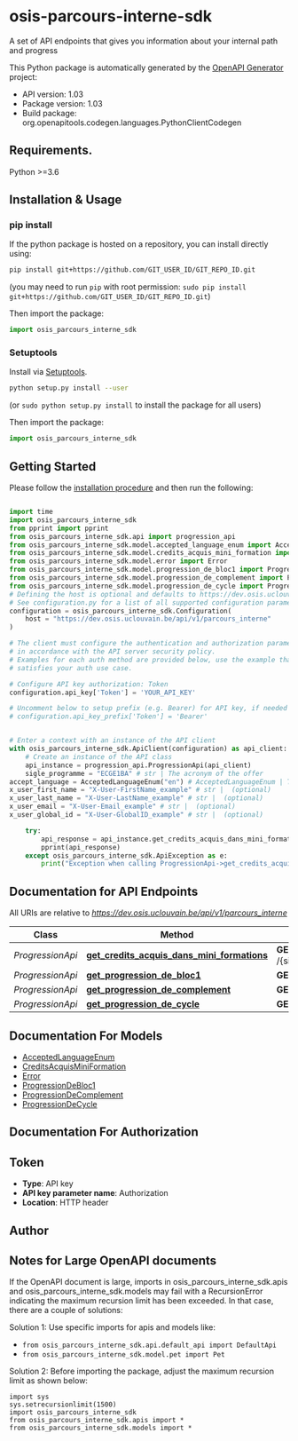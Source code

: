 # osis-parcours-interne-sdk
A set of API endpoints that gives you information about your internal path and progress

This Python package is automatically generated by the [OpenAPI Generator](https://openapi-generator.tech) project:

- API version: 1.03
- Package version: 1.03
- Build package: org.openapitools.codegen.languages.PythonClientCodegen

## Requirements.

Python >=3.6

## Installation & Usage
### pip install

If the python package is hosted on a repository, you can install directly using:

```sh
pip install git+https://github.com/GIT_USER_ID/GIT_REPO_ID.git
```
(you may need to run `pip` with root permission: `sudo pip install git+https://github.com/GIT_USER_ID/GIT_REPO_ID.git`)

Then import the package:
```python
import osis_parcours_interne_sdk
```

### Setuptools

Install via [Setuptools](http://pypi.python.org/pypi/setuptools).

```sh
python setup.py install --user
```
(or `sudo python setup.py install` to install the package for all users)

Then import the package:
```python
import osis_parcours_interne_sdk
```

## Getting Started

Please follow the [installation procedure](#installation--usage) and then run the following:

```python

import time
import osis_parcours_interne_sdk
from pprint import pprint
from osis_parcours_interne_sdk.api import progression_api
from osis_parcours_interne_sdk.model.accepted_language_enum import AcceptedLanguageEnum
from osis_parcours_interne_sdk.model.credits_acquis_mini_formation import CreditsAcquisMiniFormation
from osis_parcours_interne_sdk.model.error import Error
from osis_parcours_interne_sdk.model.progression_de_bloc1 import ProgressionDeBloc1
from osis_parcours_interne_sdk.model.progression_de_complement import ProgressionDeComplement
from osis_parcours_interne_sdk.model.progression_de_cycle import ProgressionDeCycle
# Defining the host is optional and defaults to https://dev.osis.uclouvain.be/api/v1/parcours_interne
# See configuration.py for a list of all supported configuration parameters.
configuration = osis_parcours_interne_sdk.Configuration(
    host = "https://dev.osis.uclouvain.be/api/v1/parcours_interne"
)

# The client must configure the authentication and authorization parameters
# in accordance with the API server security policy.
# Examples for each auth method are provided below, use the example that
# satisfies your auth use case.

# Configure API key authorization: Token
configuration.api_key['Token'] = 'YOUR_API_KEY'

# Uncomment below to setup prefix (e.g. Bearer) for API key, if needed
# configuration.api_key_prefix['Token'] = 'Bearer'


# Enter a context with an instance of the API client
with osis_parcours_interne_sdk.ApiClient(configuration) as api_client:
    # Create an instance of the API class
    api_instance = progression_api.ProgressionApi(api_client)
    sigle_programme = "ECGE1BA" # str | The acronym of the offer
accept_language = AcceptedLanguageEnum("en") # AcceptedLanguageEnum | The header advertises which languages the client is able to understand, and which locale variant is preferred. (By languages, we mean natural languages, such as English, and not programming languages.)  (optional)
x_user_first_name = "X-User-FirstName_example" # str |  (optional)
x_user_last_name = "X-User-LastName_example" # str |  (optional)
x_user_email = "X-User-Email_example" # str |  (optional)
x_user_global_id = "X-User-GlobalID_example" # str |  (optional)

    try:
        api_response = api_instance.get_credits_acquis_dans_mini_formations(sigle_programme, accept_language=accept_language, x_user_first_name=x_user_first_name, x_user_last_name=x_user_last_name, x_user_email=x_user_email, x_user_global_id=x_user_global_id)
        pprint(api_response)
    except osis_parcours_interne_sdk.ApiException as e:
        print("Exception when calling ProgressionApi->get_credits_acquis_dans_mini_formations: %s\n" % e)
```

## Documentation for API Endpoints

All URIs are relative to *https://dev.osis.uclouvain.be/api/v1/parcours_interne*

Class | Method | HTTP request | Description
------------ | ------------- | ------------- | -------------
*ProgressionApi* | [**get_credits_acquis_dans_mini_formations**](docs/ProgressionApi.md#get_credits_acquis_dans_mini_formations) | **GET** /{sigle_programme}/credits_acquis_dans_mini_formations/ | 
*ProgressionApi* | [**get_progression_de_bloc1**](docs/ProgressionApi.md#get_progression_de_bloc1) | **GET** /{sigle_programme}/progression_de_bloc_1/ | 
*ProgressionApi* | [**get_progression_de_complement**](docs/ProgressionApi.md#get_progression_de_complement) | **GET** /{sigle_programme}/progression_de_complement/ | 
*ProgressionApi* | [**get_progression_de_cycle**](docs/ProgressionApi.md#get_progression_de_cycle) | **GET** /{sigle_programme}/progression_de_cycle/ | 


## Documentation For Models

 - [AcceptedLanguageEnum](docs/AcceptedLanguageEnum.md)
 - [CreditsAcquisMiniFormation](docs/CreditsAcquisMiniFormation.md)
 - [Error](docs/Error.md)
 - [ProgressionDeBloc1](docs/ProgressionDeBloc1.md)
 - [ProgressionDeComplement](docs/ProgressionDeComplement.md)
 - [ProgressionDeCycle](docs/ProgressionDeCycle.md)


## Documentation For Authorization


## Token

- **Type**: API key
- **API key parameter name**: Authorization
- **Location**: HTTP header


## Author




## Notes for Large OpenAPI documents
If the OpenAPI document is large, imports in osis_parcours_interne_sdk.apis and osis_parcours_interne_sdk.models may fail with a
RecursionError indicating the maximum recursion limit has been exceeded. In that case, there are a couple of solutions:

Solution 1:
Use specific imports for apis and models like:
- `from osis_parcours_interne_sdk.api.default_api import DefaultApi`
- `from osis_parcours_interne_sdk.model.pet import Pet`

Solution 2:
Before importing the package, adjust the maximum recursion limit as shown below:
```
import sys
sys.setrecursionlimit(1500)
import osis_parcours_interne_sdk
from osis_parcours_interne_sdk.apis import *
from osis_parcours_interne_sdk.models import *
```


